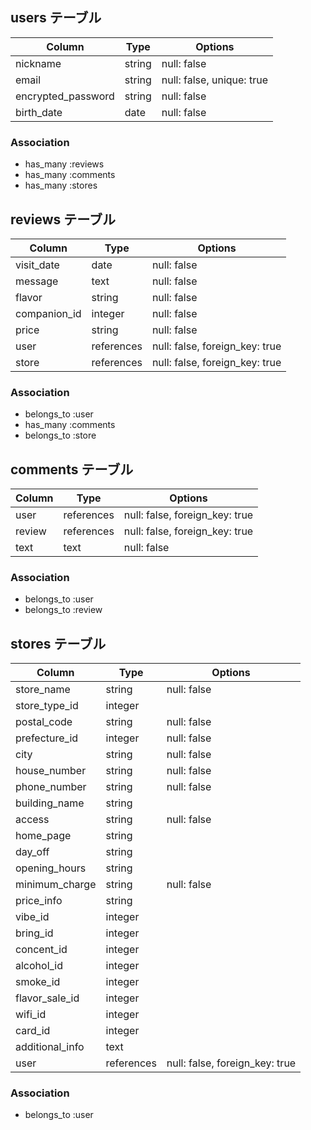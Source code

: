 ## users テーブル

| Column             | Type     | Options                   |
| ------------------ | -------- | ------------------------- |
| nickname           | string   | null: false               |
| email              | string   | null: false, unique: true |
| encrypted_password | string   | null: false               |
| birth_date         | date     | null: false               |

### Association

- has_many :reviews
- has_many :comments
- has_many :stores

## reviews テーブル

| Column                | Type        | Options                        |
| --------------------- | ----------- | ------------------------------ |
| visit_date            | date        | null: false                    |
| message               | text        | null: false                    |
| flavor                | string      | null: false                    |
| companion_id          | integer     | null: false                    |
| price                 | string      | null: false                    |
| user                  | references  | null: false, foreign_key: true |
| store                 | references  | null: false, foreign_key: true |



### Association

- belongs_to :user
- has_many :comments
- belongs_to :store

## comments テーブル

| Column | Type       | Options                        |
| ------ | ---------- | ------------------------------ |
| user   | references | null: false, foreign_key: true |
| review | references | null: false, foreign_key: true |
| text   | text       | null: false                    |

### Association

- belongs_to :user
- belongs_to :review

## stores テーブル

| Column           | Type       | Options                        |
| ---------------- | ---------- | ------------------------------ |
| store_name       | string     | null: false                    |
| store_type_id    | integer    |                                |
| postal_code      | string     | null: false                    |
| prefecture_id    | integer    | null: false                    |
| city             | string     | null: false                    |
| house_number     | string     | null: false                    |
| phone_number     | string     | null: false                    |
| building_name    | string     |                                |
| access           | string     | null: false                    |
| home_page        | string     |                                |
| day_off          | string     |                                |
| opening_hours    | string     |                                |
| minimum_charge   | string     | null: false                    |
| price_info       | string     |                                |
| vibe_id          | integer    |                                |
| bring_id         | integer    |                                |
| concent_id       | integer    |                                |
| alcohol_id       | integer    |                                |
| smoke_id         | integer    |                                |
| flavor_sale_id   | integer    |                                |
| wifi_id          | integer    |                                |
| card_id          | integer    |                                |
| additional_info  | text       |                                |
| user             | references | null: false, foreign_key: true |

### Association

- belongs_to :user

